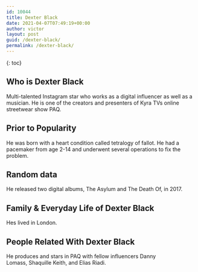 ```yaml
---
id: 10044
title: Dexter Black
date: 2021-04-07T07:49:19+00:00
author: victor
layout: post
guid: /dexter-black/
permalink: /dexter-black/
---
```



{: toc}


## Who is Dexter Black



Multi-talented Instagram star who works as a digital influencer as well as a musician. He is one of the creators and presenters of Kyra TVs online streetwear show PAQ. 

                
                
                
## Prior to Popularity



He was born with a heart condition called tetralogy of fallot. He had a pacemaker from age 2-14 and underwent several operations to fix the problem. 

                
                
                
## Random data



He released two digital albums, The Asylum and The Death Of, in 2017. 

                
                
                
## Family & Everyday Life of Dexter Black



Hes lived in London. 

                
                
                
## People Related With Dexter Black



He produces and stars in PAQ with fellow influencers Danny Lomass, Shaquille Keith, and Elias Riadi. 

                
              
            
          
          
          